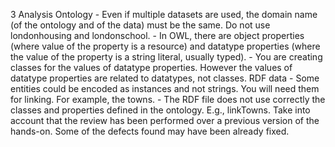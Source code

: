 3
    Analysis
    Ontology
        - Even if multiple datasets are used, the domain name (of the ontology and of the data) must be the same. Do not use londonhousing and londonschool.
        - In OWL, there are object properties (where value of the property is a resource) and datatype properties (where the value of the property is a string literal, usually typed). 
        - You are creating classes for the values of datatype properties. However the values of datatype properties are related to datatypes, not classes.
    RDF data
        - Some entities could be encoded as instances and not strings.
            You will need them for linking.
            For example, the towns.
        - The RDF file does not use correctly the classes and properties defined in the ontology. E.g., linkTowns.
    Take into account that the review has been performed over a previous version of the hands-on. Some of the defects found may have been already fixed.
